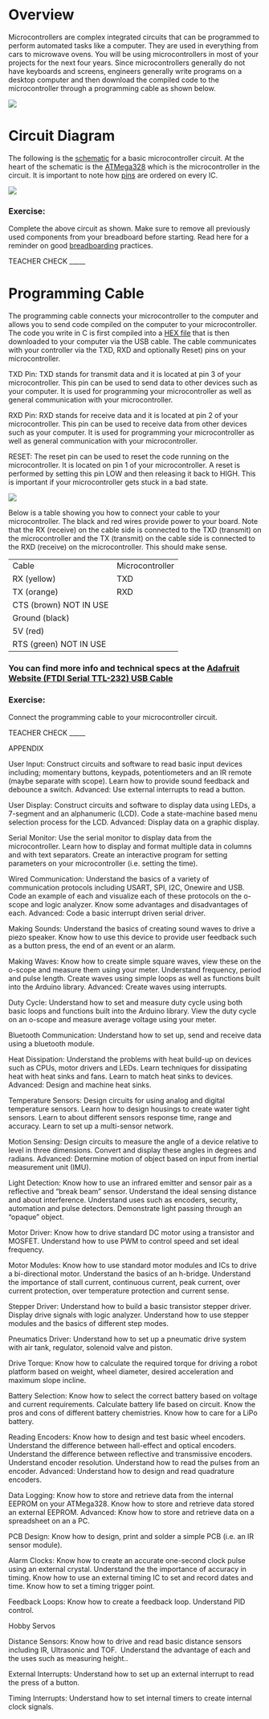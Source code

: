 # Overview

Microcontrollers are complex integrated circuits that can be programmed to perform automated tasks like a computer. They are used in everything from cars to microwave ovens. You will be using microcontrollers in most of your projects for the next four years. Since microcontrollers generally do not have keyboards and screens, engineers generally write programs on a desktop computer and then download the compiled code to the microcontroller through a programming cable as shown below.

![](images/image61.png)

# Circuit Diagram

The following is the [schematic](https://www.google.com/url?q=https://docs.google.com/document/d/1BmZbXzxnD2j17QToSZ9jeZmnP7burwfksfQq2v4zu-Y/edit%23heading%3Dh.r3k5lvbeyva&sa=D&ust=1587613174595000) for a basic microcontroller circuit. At the heart of the schematic is the [ATMega328](https://www.google.com/url?q=https://docs.google.com/document/d/1BmZbXzxnD2j17QToSZ9jeZmnP7burwfksfQq2v4zu-Y/edit%23heading%3Dh.bk51dfzckrxr&sa=D&ust=1587613174595000) which is the microcontroller in the circuit. It is important to note how [pins](https://www.google.com/url?q=https://docs.google.com/document/d/1BmZbXzxnD2j17QToSZ9jeZmnP7burwfksfQq2v4zu-Y/edit%23heading%3Dh.76esoxh2cjn0&sa=D&ust=1587613174595000) are ordered on every IC.

![](images/image40.png)

### Exercise:

Complete the above circuit as shown. Make sure to remove all previously used components from your breadboard before starting. Read here for a reminder on good [breadboarding](https://www.google.com/url?q=https://docs.google.com/document/d/1BmZbXzxnD2j17QToSZ9jeZmnP7burwfksfQq2v4zu-Y/edit%23heading%3Dh.7v7y9qmc8mp2&sa=D&ust=1587613174596000) practices.

TEACHER CHECK \_\_\_\_\_

# Programming Cable

The programming cable connects your microcontroller to the computer and allows you to send code compiled on the computer to your microcontroller. The code you write in C is first compiled into a [HEX file](https://www.google.com/url?q=https://docs.google.com/document/d/1BmZbXzxnD2j17QToSZ9jeZmnP7burwfksfQq2v4zu-Y/edit%23heading%3Dh.4towx11oahq6&sa=D&ust=1587613174596000) that is then downloaded to your computer via the USB cable. The cable communicates with your controller via the TXD, RXD and optionally Reset) pins on your microcontroller.

TXD Pin: TXD stands for transmit data and it is located at pin 3 of your microcontroller. This pin can be used to send data to other devices such as your computer. It is used for programming your microcontroller as well as general communication with your microcontroller.

RXD Pin: RXD stands for receive data and it is located at pin 2 of your microcontroller. This pin can be used to receive data from other devices such as your computer. It is used for programming your microcontroller as well as general communication with your microcontroller.

RESET: The reset pin can be used to reset the code running on the microcontroller. It is located on pin 1 of your microcontroller. A reset is performed by setting this pin LOW and then releasing it back to HIGH. This is important if your microcontroller gets stuck in a bad state.

![](images/image37.png)

Below is a table showing you how to connect your cable to your microcontroller. The black and red wires provide power to your board. Note that the RX (receive) on the cable side is connected to the TXD (transmit) on the microcontroller and the TX (transmit) on the cable side is connected to the RXD (receive) on the microcontroller. This should make sense.

|                        |                 |
| ---------------------- | --------------- |
| Cable                  | Microcontroller |
| RX (yellow)            | TXD             |
| TX (orange)            | RXD             |
| CTS (brown) NOT IN USE |                 |
| Ground (black)         |                 |
| 5V (red)               |                 |
| RTS (green) NOT IN USE |                 |

### You can find more info and technical specs at the [Adafruit Website (FTDI Serial TTL-232) USB Cable](https://www.google.com/url?q=https://cdn-shop.adafruit.com/datasheets/FT232_Model.pdf&sa=D&ust=1587613174603000)

### 

### Exercise:

Connect the programming cable to your microcontroller circuit.

TEACHER CHECK \_\_\_\_\_

APPENDIX

User Input: Construct circuits and software to read basic input devices including; momentary buttons, keypads, potentiometers and an IR remote (maybe separate with scope). Learn how to provide sound feedback and debounce a switch. Advanced: Use external interrupts to read a button.

User Display: Construct circuits and software to display data using LEDs, a 7-segment and an alphanumeric (LCD). Code a state-machine based menu selection process for the LCD. Advanced: Display data on a graphic display.

Serial Monitor: Use the serial monitor to display data from the microcontroller. Learn how to display and format multiple data in columns and with text separators. Create an interactive program for setting parameters on your microcontroller (i.e. setting the time).

Wired Communication: Understand the basics of a variety of communication protocols including USART, SPI, I2C, Onewire and USB. Code an example of each and visualize each of these protocols on the o-scope and logic analyzer. Know some advantages and disadvantages of each. Advanced: Code a basic interrupt driven serial driver.

Making Sounds: Understand the basics of creating sound waves to drive a piezo speaker. Know how to use this device to provide user feedback such as a button press, the end of an event or an alarm.

Making Waves: Know how to create simple square waves, view these on the o-scope and measure them using your meter. Understand frequency, period and pulse length. Create waves using simple loops as well as functions built into the Arduino library. Advanced: Create waves using interrupts.

Duty Cycle: Understand how to set and measure duty cycle using both basic loops and functions built into the Arduino library. View the duty cycle on an o-scope and measure average voltage using your meter.

Bluetooth Communication: Understand how to set up, send and receive data using a bluetooth module.

Heat Dissipation: Understand the problems with heat build-up on devices such as CPUs, motor drivers and LEDs. Learn techniques for dissipating heat with heat sinks and fans. Learn to match heat sinks to devices. Advanced: Design and machine heat sinks.

Temperature Sensors: Design circuits for using analog and digital temperature sensors. Learn how to design housings to create water tight sensors. Learn to about different sensors response time, range and accuracy. Learn to set up a multi-sensor network.

Motion Sensing: Design circuits to measure the angle of a device relative to level in three dimensions. Convert and display these angles in degrees and radians. Advanced: Determine motion of object based on input from inertial measurement unit (IMU).

Light Detection: Know how to use an infrared emitter and sensor pair as a reflective and “break beam” sensor. Understand the ideal sensing distance and about interference. Understand uses such as encoders, security, automation and pulse detectors. Demonstrate light passing through an “opaque” object.

Motor Driver: Know how to drive standard DC motor using a transistor and MOSFET. Understand how to use PWM to control speed and set ideal frequency.

Motor Modules: Know how to use standard motor modules and ICs to drive a bi-directional motor. Understand the basics of an h-bridge. Understand the importance of stall current, continuous current, peak current, over current protection, over temperature protection and current sense.

Stepper Driver: Understand how to build a basic transistor stepper driver. Display drive signals with logic analyzer. Understand how to use stepper modules and the basics of different step modes.

Pneumatics Driver: Understand how to set up a pneumatic drive system with air tank, regulator, solenoid valve and piston.

Drive Torque: Know how to calculate the required torque for driving a robot platform based on weight, wheel diameter, desired acceleration and maximum slope incline.

Battery Selection: Know how to select the correct battery based on voltage and current requirements. Calculate battery life based on circuit. Know the pros and cons of different battery chemistries. Know how to care for a LiPo battery.

Reading Encoders: Know how to design and test basic wheel encoders. Understand the difference between hall-effect and optical encoders. Understand the difference between reflective and transmissive encoders. Understand encoder resolution. Understand how to read the pulses from an encoder. Advanced: Understand how to design and read quadrature encoders.

Data Logging: Know how to store and retrieve data from the internal EEPROM on your ATMega328. Know how to store and retrieve data stored an external EEPROM. Advanced: Know how to store and retrieve data on a spreadsheet on an a PC.

PCB Design: Know how to design, print and solder a simple PCB (i.e. an IR sensor module).

Alarm Clocks: Know how to create an accurate one-second clock pulse using an external crystal. Understand the the importance of accuracy in timing. Know how to use an external timing IC to set and record dates and time. Know how to set a timing trigger point.

Feedback Loops: Know how to create a feedback loop. Understand PID control.

Hobby Servos

Distance Sensors: Know how to drive and read basic distance sensors including IR, Ultrasonic and TOF.  Understand the advantage of each and the uses such as measuring height..

External Interrupts: Understand how to set up an external interrupt to read the press of a button.

Timing Interrupts: Understand how to set internal timers to create internal clock signals.
